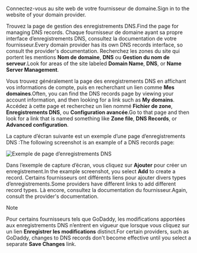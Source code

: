 <span data-ttu-id="592da-101">Connectez-vous au site web de votre fournisseur de domaine.</span><span class="sxs-lookup"><span data-stu-id="592da-101">Sign in to the website of your domain provider.</span></span>

<span data-ttu-id="592da-102">Trouvez la page de gestion des enregistrements DNS.</span><span class="sxs-lookup"><span data-stu-id="592da-102">Find the page for managing DNS records.</span></span> <span data-ttu-id="592da-103">Chaque fournisseur de domaine ayant sa propre interface d’enregistrements DNS, consultez la documentation de votre fournisseur.</span><span class="sxs-lookup"><span data-stu-id="592da-103">Every domain provider has its own DNS records interface, so consult the provider's documentation.</span></span> <span data-ttu-id="592da-104">Recherchez les zones du site qui portent les mentions **Nom de domaine**, **DNS** ou **Gestion du nom de serveur**.</span><span class="sxs-lookup"><span data-stu-id="592da-104">Look for areas of the site labeled **Domain Name**, **DNS**, or **Name Server Management**.</span></span> 

<span data-ttu-id="592da-105">Vous trouvez généralement la page des enregistrements DNS en affichant vos informations de compte, puis en recherchant un lien comme **Mes domaines**.</span><span class="sxs-lookup"><span data-stu-id="592da-105">Often, you can find the DNS records page by viewing your account information, and then looking for a link such as **My domains**.</span></span> <span data-ttu-id="592da-106">Accédez à cette page et recherchez un lien nommé **Fichier de zone**, **Enregistrements DNS**, ou **Configuration avancée**.</span><span class="sxs-lookup"><span data-stu-id="592da-106">Go to that page and then look for a link that is named something like **Zone file**, **DNS Records**, or **Advanced configuration**.</span></span>

<span data-ttu-id="592da-107">La capture d’écran suivante est un exemple d’une page d’enregistrements DNS :</span><span class="sxs-lookup"><span data-stu-id="592da-107">The following screenshot is an example of a DNS records page:</span></span>

![Exemple de page d’enregistrements DNS](./media/app-service-web-access-dns-records-no-h/example-record-ui.png)

<span data-ttu-id="592da-109">Dans l’exemple de capture d’écran, vous cliquez sur **Ajouter** pour créer un enregistrement.</span><span class="sxs-lookup"><span data-stu-id="592da-109">In the example screenshot, you select **Add** to create a record.</span></span> <span data-ttu-id="592da-110">Certains fournisseurs ont différents liens pour ajouter divers types d’enregistrements.</span><span class="sxs-lookup"><span data-stu-id="592da-110">Some providers have different links to add different record types.</span></span> <span data-ttu-id="592da-111">Là encore, consultez la documentation du fournisseur.</span><span class="sxs-lookup"><span data-stu-id="592da-111">Again, consult the provider's documentation.</span></span>

> [!NOTE]
> <span data-ttu-id="592da-112">Pour certains fournisseurs tels que GoDaddy, les modifications apportées aux enregistrements DNS n’entrent en vigueur que lorsque vous cliquez sur un lien **Enregistrer les modifications** distinct.</span><span class="sxs-lookup"><span data-stu-id="592da-112">For certain providers, such as GoDaddy, changes to DNS records don't become effective until you select a separate **Save Changes** link.</span></span> 
